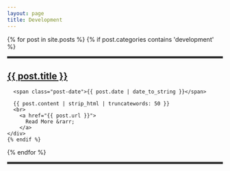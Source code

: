 ```yaml
---
layout: page
title: Development
---
```


<div class="posts">
  {% for post in site.posts %} 
    {% if post.categories contains 'development' %}
    <div class="post">
    <hr style="height:5px;border:none;color:#333;background-color:#333;">
      <h2 class="post-title">
        <a href="{{ post.url }}">
          {{ post.title }}
        </a>
      </h2>

      <span class="post-date">{{ post.date | date_to_string }}</span>

      {{ post.content | strip_html | truncatewords: 50 }}
      <br>
        <a href="{{ post.url }}">
          Read More &rarr;
        </a>
    </div>
    {% endif %}
  {% endfor %}
  <hr style="height:5px;border:none;color:#333;background-color:#333;">
</div>